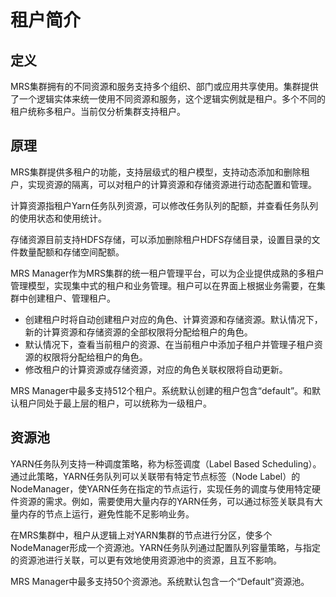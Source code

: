 # 租户简介<a name="mrs_01_0538"></a>

## 定义<a name="zh-cn_topic_0035271540_section65052095201233"></a>

MRS集群拥有的不同资源和服务支持多个组织、部门或应用共享使用。集群提供了一个逻辑实体来统一使用不同资源和服务，这个逻辑实例就是租户。多个不同的租户统称多租户。当前仅分析集群支持租户。

## 原理<a name="zh-cn_topic_0035271540_section3120380020134"></a>

MRS集群提供多租户的功能，支持层级式的租户模型，支持动态添加和删除租户，实现资源的隔离，可以对租户的计算资源和存储资源进行动态配置和管理。

计算资源指租户Yarn任务队列资源，可以修改任务队列的配额，并查看任务队列的使用状态和使用统计。

存储资源目前支持HDFS存储，可以添加删除租户HDFS存储目录，设置目录的文件数量配额和存储空间配额。

MRS Manager作为MRS集群的统一租户管理平台，可以为企业提供成熟的多租户管理模型，实现集中式的租户和业务管理。租户可以在界面上根据业务需要，在集群中创建租户、管理租户。

-   创建租户时将自动创建租户对应的角色、计算资源和存储资源。默认情况下，新的计算资源和存储资源的全部权限将分配给租户的角色。
-   默认情况下，查看当前租户的资源、在当前租户中添加子租户并管理子租户资源的权限将分配给租户的角色。
-   修改租户的计算资源或存储资源，对应的角色关联权限将自动更新。

MRS Manager中最多支持512个租户。系统默认创建的租户包含“default”。和默认租户同处于最上层的租户，可以统称为一级租户。

## 资源池<a name="zh-cn_topic_0035271540_section2620495520142"></a>

YARN任务队列支持一种调度策略，称为标签调度（Label Based Scheduling）。通过此策略，YARN任务队列可以关联带有特定节点标签（Node Label）的NodeManager，使YARN任务在指定的节点运行，实现任务的调度与使用特定硬件资源的需求。例如，需要使用大量内存的YARN任务，可以通过标签关联具有大量内存的节点上运行，避免性能不足影响业务。

在MRS集群中，租户从逻辑上对YARN集群的节点进行分区，使多个NodeManager形成一个资源池。YARN任务队列通过配置队列容量策略，与指定的资源池进行关联，可以更有效地使用资源池中的资源，且互不影响。

MRS Manager中最多支持50个资源池。系统默认包含一个“Default”资源池。

